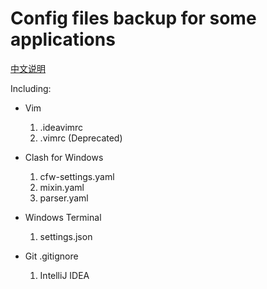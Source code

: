 # Config files backup for some applications

[中文说明](README_ZH.md)

Including:

- Vim

    1. .ideavimrc
    2. .vimrc (Deprecated)

- Clash for Windows

    1. cfw-settings.yaml
    2. mixin.yaml
    3. parser.yaml

- Windows Terminal

    1. settings.json

- Git .gitignore

    1. IntelliJ IDEA
